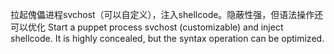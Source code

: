 拉起傀儡进程svchost（可以自定义），注入shellcode。隐蔽性强，但语法操作还可以优化
Start a puppet process svchost (customizable) and inject shellcode. It is highly concealed, but the syntax operation can be optimized.
